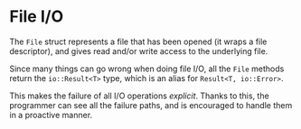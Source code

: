 # File I/O

The `File` struct represents a file that has been opened (it wraps a file
descriptor), and gives read and/or write access to the underlying file.

Since many things can go wrong when doing file I/O, all the `File` methods
return the `io::Result<T>` type, which is an alias for `Result<T, io::Error>`.

This makes the failure of all I/O operations *explicit*. Thanks to this, the
programmer can see all the failure paths, and is encouraged to handle them in a
proactive manner.
